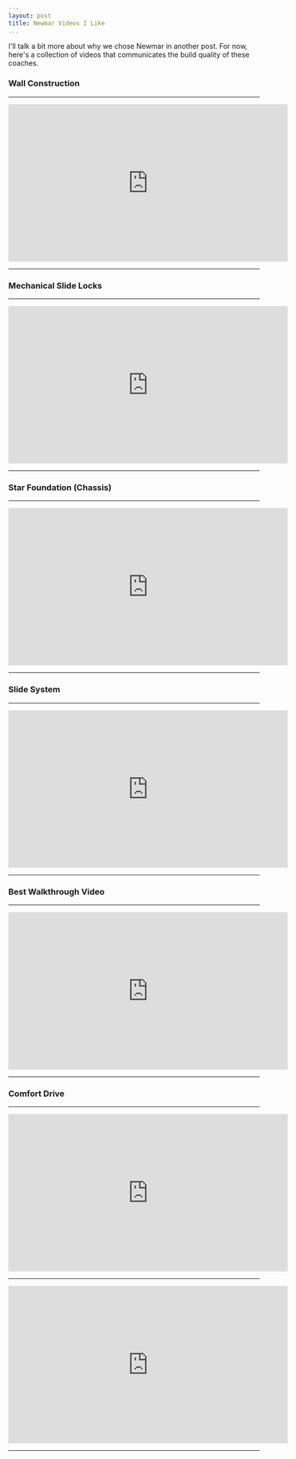 ```yaml
---
layout: post  
title: Newmar Videos I Like  
...
```


I'll talk a bit more about why we chose Newmar in another post. For now,
here's a collection of videos that communicates the build quality of
these coaches.

### Wall Construction

------------------------------------------------------------------------

<iframe width="560" height="315" src="https://www.youtube.com/embed/NpxOdMmuerg" frameborder="0" allowfullscreen>
</iframe>

------------------------------------------------------------------------

### Mechanical Slide Locks

------------------------------------------------------------------------

<iframe width="560" height="315" src="https://www.youtube.com/embed/3aCEYtHPMIM" frameborder="0" allowfullscreen>
</iframe>

------------------------------------------------------------------------

### Star Foundation (Chassis)

------------------------------------------------------------------------

<iframe width="560" height="315" src="https://www.youtube.com/embed/amakmcQgL5Y" frameborder="0" allowfullscreen>
</iframe>

------------------------------------------------------------------------

### Slide System

------------------------------------------------------------------------

<iframe width="560" height="315" src="https://www.youtube.com/embed/Y30WhJuWm2o" frameborder="0" allowfullscreen>
</iframe>

------------------------------------------------------------------------

### Best Walkthrough Video

------------------------------------------------------------------------

<iframe width="560" height="315" src="https://www.youtube.com/embed/CMVmuuZ4vII" frameborder="0" allowfullscreen>
</iframe>

------------------------------------------------------------------------

### Comfort Drive

------------------------------------------------------------------------

<iframe width="560" height="315" src="https://www.youtube.com/embed/PcZovhAGvsA" frameborder="0" allowfullscreen>
</iframe>

------------------------------------------------------------------------

<iframe width="560" height="315" src="https://www.youtube.com/embed/bd1dwCpvtno" frameborder="0" allowfullscreen>
</iframe>

------------------------------------------------------------------------
